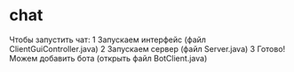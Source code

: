 # chat
Чтобы запустить чат:
1 Запускаем интерфейс (файл ClientGuiController.java)
2 Запускаем сервер (файл Server.java)
3 Готово! Можем добавить бота (открыть файл BotClient.java)
